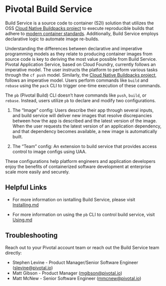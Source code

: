 # Pivotal Build Service

Build Service is a source code to container (S2I) solution that utilizes the OSS [Cloud Native Buildpacks project](http://buildpacks.io) to execute reproducible builds that adhere to [modern container standards](
https://github.com/opencontainers/image-spec/blob/master/spec.md).  Additionally, Build Service employs declarative logic to automate image re-builds.

Understanding the differences between declarative and imperative programming models as they relate to producing container images from source code is key to deriving the most value possible from Build Service.  Pivotal Application Service, based on Cloud Foundry, currently follows an imperative model.  The user instructs the platform to perform various tasks through the `cf push` model.  Similarly, the [Cloud Native Buildpacks project](http://buildpacks.io), follows an imperative model.  Users perform commands like `build` and `rebase` using the `pack` CLI to trigger one-time execution of these commands.

The `pb` (Pivotal Build) CLI doesn’t have commands like `push`, `build`, or `rebase`.  Instead, users utilize `pb` to declare and modify two configurations.  

1) The “Image” config:  Users describe their app through several inputs, and build service will deliver new images that resolve discrepancies between how the app is described and the latest version of the image. When the user requests the latest version of an application dependency, and that dependency becomes available, a new image is automatically built.

2) The “Team” config:   An extension to build service that provides access control to image configs using UAA.

These configurations help platform engineers and application developers enjoy the benefits of containerized software development at enterprise scale more easily and securely.  

## Helpful Links

* For more information on isntalling Build Service, please visit [Installing.md](https://github.com/pivotal-cf/docs-build-service/blob/master/installing.md)

* For more information on using the `pb` CLI to control build service, visit [Using.md](https://github.com/pivotal-cf/docs-build-service/blob/master/using.md)   

## Troubleshooting

Reach out to your Pivotal account team or reach out the Build Service team directly:

* Stephen Levine - Product Manager/Senior Software Engineer (slevine@pivotal.io)
* Matt Gibson - Product Manager (mgibson@pivotal.io)
* Matt McNew - Senior Software Engineer (mmcnew@pivotal.io)
